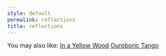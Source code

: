 ```yaml
---
style: default
permalink: reflections
title: reflections
---
```

You may also like:
[In a Yellow Wood](http://scp-wiki.net/in-a-yellow-wood)
[Ouroboric Tango](http://scp-wiki.net/cav-004)